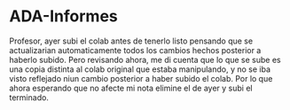 # ADA-Informes
Profesor, ayer subi el colab antes de tenerlo listo pensando que se actualizarian automaticamente todos los cambios hechos posterior a haberlo subido. Pero revisando ahora, me di cuenta que lo que se sube es una copia distinta al colab original que estaba manipulando, y no se iba visto reflejado niun cambio posterior a haber subido el colab. Por lo que ahora esperando que no afecte mi nota elimine el de ayer y subi el terminado.
